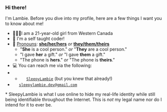 ### Hi there!

I'm Lambie. Before you dive into my profile, here are a few things I want you to know about me!
- 🙋🏻‍♀️I am a 21-year-old girl from Western Canada
- 📖 I'm a self taught coder!
- 💬 [Pronouns](https://studentaffairs.duke.edu/csgd/training-resources/gender-pronouns): **[she/her/hers](http://pronoun.is/she)** *or* **[they/them/theirs](http://pronoun.is/she)**
  - "**She** is a cool person." *or* "**They** are a cool person."
  - "I gave **her** a gift." *or* "I gave **them** a gift."
  - "The phone is **hers**." *or* "The phone is **theirs**."
- 💻 You can reach me via the following:
-   - <a href="#"><img width="16px" height="16px" src="https://github.com/m-sterling/m-sterling/blob/master/assets/github.ico"></a> [`SleepyLambie`](https://github.com/SleepyLambie) (but you knew that already!)
  - <a href="#"><img width="16px" height="16px" src="https://github.com/m-sterling/m-sterling/blob/master/assets/gmail.ico"></a> [`sleepylambie.dev@gmail.com`](mailto:sleepylambie.dev@gmail.com)

\* SleepyLambie is what I use online to hide my real-life identity while still being identifiable throughout the Internet. This is *not* my legal name nor do I intend for it to ever be.

<!---
SleepyLambie/SleepyLambie is a ✨ special ✨ repository because its `README.md` (this file) appears on your GitHub profile.
You can click the Preview link to take a look at your changes.
--->
